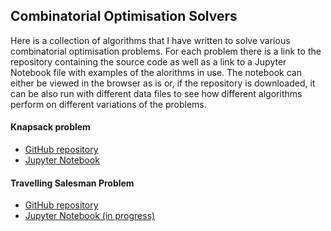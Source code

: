 ## Combinatorial Optimisation Solvers

Here is a collection of algorithms that I have written to solve various combinatorial optimisation problems. For each problem there is a link to the repository containing the source code as well as a link to a Jupyter Notebook file with examples of the alorithms in use. The notebook can either be viewed in the browser as is or, if the repository is downloaded, it can be also run with different data files to see how different algorithms perform on different variations of the problems. 

#### Knapsack problem

- [GitHub repository](https://github.com/tdw75/knapsack-problem/tree/master)
- [Jupyter Notebook](https://github.com/tdw75/knapsack-problem/blob/master/knapsack_problem_solvers.ipynb)

#### Travelling Salesman Problem

- [GitHub repository](https://github.com/tdw75/travelling-salesman-problem)
- [Jupyter Notebook (in progress)]()

